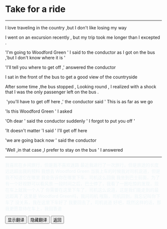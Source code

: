 # Take for a  ride  

------

I love traveling in the country ,but I don't like losing my way 

I went on an excursion recently , but my trip took me longer than I excepted .

'I'm going to Woodford Green ' I said to the conductor as I got on the bus ,'but I don't know where it is '

'I'll tell you where to get off ,' answered  the conductor

I sat in the front of the bus to get a good view of the countryside 

After some time ,the bus stopped , Looking round , I realized with a shock that I was the only passenger left on the bus .

​	'you'll have to get off here ,' the conductor said ' This is as far as we go 

'Is this Woodford Green ' I asked 

'Oh dear ' said the conductor suddenly ' I forgot to put you off '

'It doesn't matter 'I said ' I'll get off here 

'we are going back now ' said the conductor 

'Well ,in that case ,I prefer to stay on the bus ' I answered 

------

<div >
    <p id='a' style="color:lightblue;opacity:0.2">
        我喜欢在乡间旅行，但是我不喜欢迷路
        最近我进行了一次旅行，但是旅途的长度远远超出我的预料
        我想去 Woodford Green 当我上车的时候我对司机说道，但是我不知道它在哪里
        我会告诉你在哪里下车，司机这么回我
        我坐到巴士前面，为了有一个好视野可以看风景
        一段时间之后，巴士停了，我看了一圈吃惊的发现，现在车上就我一个人了
        你需要在这里下车了，司机这么说道，这是我们能走到的最远距离了
        这里是 Woodford Green吗，我问司机
        哦豁，司机回到，我忘记叫你下车了
        没关系，我在这里下车好了
        我要回去了，司机说道
        好吧，既然这样的话，那我更愿意待在车上，我回答道
	</p>
<button onclick="document.getElementById('a').style.opacity=1">显示翻译</button>
<button onclick="document.getElementById('a').style.opacity=0">隐藏翻译</button>
<button onclick="javascript:window.history.go(-1)">返回</button>
</div>









